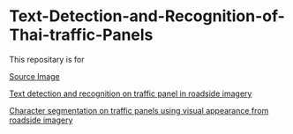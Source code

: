 # Text-Detection-and-Recognition-of-Thai-traffic-Panels


This repositary is for 

[Source Image](https://github.com/say2sarwar/Text-Detection-and-Recognition-of-Thai-traffic-Panels/blob/master/Original.jpg)

[Text detection and recognition on traffic panel in roadside imagery](https://ieeexplore.ieee.org/abstract/document/7958768)


[Character segmentation on traffic panels using visual appearance from roadside imagery](https://ieeexplore.ieee.org/abstract/document/7886159)
